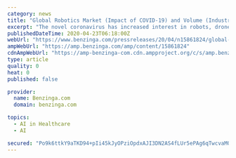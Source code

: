```yaml
---
category: news
title: "Global Robotics Market (Impact of COVID-19) and Volume (Industrial and Service Robotics), Key Players Analysis - Forecast to 2025"
excerpt: "The novel coronavirus has increased interest in robots, drones, and artificial intelligence. These technologies can help deal with massive ... diagnostics, physical and mental therapy, and prosthetics among others. Defence robotics captured third highest share of the professional service robotics market in 2019, followed by Agriculture robots ..."
publishedDateTime: 2020-04-23T06:18:00Z
webUrl: "https://www.benzinga.com/pressreleases/20/04/n15861824/global-robotics-market-impact-of-covid-19-and-volume-industrial-and-service-robotics-key-players-a"
ampWebUrl: "https://amp.benzinga.com/amp/content/15861824"
cdnAmpWebUrl: "https://amp-benzinga-com.cdn.ampproject.org/c/s/amp.benzinga.com/amp/content/15861824"
type: article
quality: 0
heat: 0
published: false

provider:
  name: Benzinga.com
  domain: benzinga.com

topics:
  - AI in Healthcare
  - AI

secured: "Po9k6ttkY9aTKD94+pIi45kJyOPziOpdxAJI3DN2AS4fLUr5ePAg6qTwcvaM0i35ignsaje4jhKXc0hK/vBHdbGjMME1/P3HKZjXM5ISw5yr3x5fdmk12hvXwkWG1NJOI/ykQIWaPTmqlQzrLMdupwt1bRoBmdgAZf2o6r4iulOMfy2jqMTtuRL5wu24uWoNe6oULxMbKSu0E8b1PkmHvNlWf2UpPnrQAS6xWuClNif1tRicGq3XIPqiaSWoGs1jax9XXHN+ptd2kXRgQSedL3I7Ka6jo/jDSfP2iwXMGSq8srZKHbCoR99jzLMa+XsX;7pja6ph/QMMMCRSV7PaM/g=="
---
```


